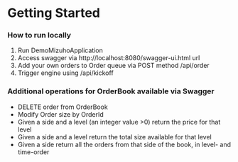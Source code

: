 # Getting Started

### How to run locally

1. Run DemoMizuhoApplication
2. Access swagger via http://localhost:8080/swagger-ui.html url
3. Add your own orders to Order queue via POST method /api/order
4. Trigger engine using /api/kickoff

### Additional operations for OrderBook available via Swagger
* DELETE order from OrderBook
* Modify Order size by OrderId
* Given a side and a level (an integer value >0) return the price for that level
* Given a side and a level return the total size available for that level
* Given a side return all the orders from that side of the book, in level- and time-order
